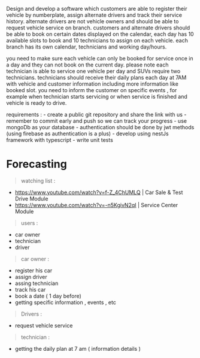Design and develop a software which customers are able to register their vehicle by numberplate, 
assign alternate drivers and track their service history.
alternate drivers are not vehicle owners and should be able to request vehicle service on branch.
customers and alternate drivers should be able to book on certain dates displayed on the calendar,
 each day has 10 available slots to book and 10 technicians to assign on each vehicle. each branch has its own calendar,
  technicians and working day/hours.


you need to make sure each vehicle can only be booked for service once in a day and they can not book on the current day.
please note each technician is able to service one vehicle per day and SUVs require two technicians.
technicians should receive their daily plans each day at 7AM with vehicle and customer information including more information like booked slot.
you need to inform the customer on specific events , for example when technician starts servicing or when service is finished and vehicle is ready to drive.

requirements : 
    - create a public git repository and share the link with us
    - remember to commit early and push so we can track your progress
    - use mongoDb as your database
    - authentication should be done by jwt methods (using firebase as authentication is a plus)
    - develop using nestJs framework with typescript
    - write unit tests

# Forecasting

> watching list : 
 - https://www.youtube.com/watch?v=f-Z_4ChUMLQ   |  Car Sale & Test Drive Module
 - https://www.youtube.com/watch?v=-n5KgivN2qI   |  Service Center Module

> users :
 - car owner 
 - technician
 - driver

> car owner : 
 - register his car 
 - assign driver 
 - assing technician
 - track his car
 - book a date ( 1 day before)
 - getting specific information , events , etc
 
> Drivers :
- request vehicle service

> technician :
- getting the daily plan at 7 am  ( information details )

 


